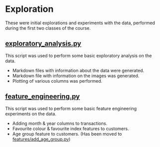 # Exploration

These were initial explorations and experiments with the data, performed during the first two classes of the course.

## [exploratory_analysis.py](exploratory_analysis.py)

This script was used to perform some basic exploratory analysis on the data.
- Markdown files with information about the data were generated.
- Markdown file with information on the images was generated.
- Plotting of various columns was performed.

## [feature_engineering.py](feature_engineering.py)

This script was used to perform some basic feature engineering experiments on the data.
- Adding month & year columns to transactions.
- Favourite colour & favourite index features to customers.
- Age group feature to customers. (Has been moved to [features/add_age_group.py](../features/add_age_group.py))
